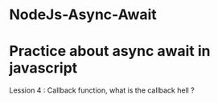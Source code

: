 # NodeJs-Async-Await
# Practice about async await in javascript 
Lession 4 : Callback function, what is the callback hell ?
